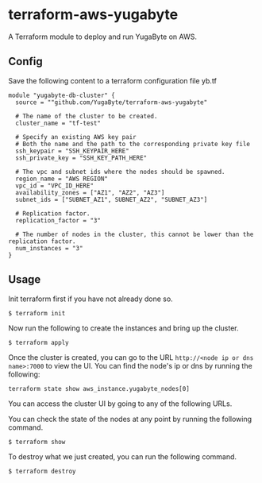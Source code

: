 # terraform-aws-yugabyte
A Terraform module to deploy and run YugaByte on AWS.

## Config

Save the following content to a terraform configuration file yb.tf

```
module "yugabyte-db-cluster" {
  source = ""github.com/YugaByte/terraform-aws-yugabyte"

  # The name of the cluster to be created.
  cluster_name = "tf-test"

  # Specify an existing AWS key pair
  # Both the name and the path to the corresponding private key file
  ssh_keypair = "SSH_KEYPAIR_HERE"     
  ssh_private_key = "SSH_KEY_PATH_HERE"

  # The vpc and subnet ids where the nodes should be spawned.
  region_name = "AWS REGION"
  vpc_id = "VPC_ID_HERE"
  availability_zones = ["AZ1", "AZ2", "AZ3"]
  subnet_ids = ["SUBNET_AZ1", SUBNET_AZ2", "SUBNET_AZ3"]

  # Replication factor.
  replication_factor = "3"

  # The number of nodes in the cluster, this cannot be lower than the replication factor.
  num_instances = "3"
}
```

## Usage

Init terraform first if you have not already done so.

```
$ terraform init
```

Now run the following to create the instances and bring up the cluster.

```
$ terraform apply
```

Once the cluster is created, you can go to the URL `http://<node ip or dns name>:7000` to view the UI. You can find the node's ip or dns by running the following:

```
terraform state show aws_instance.yugabyte_nodes[0]
```

You can access the cluster UI by going to any of the following URLs.

You can check the state of the nodes at any point by running the following command.

```
$ terraform show
```

To destroy what we just created, you can run the following command.

```
$ terraform destroy
```

